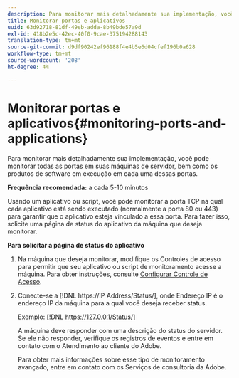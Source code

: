 ```yaml
---
description: Para monitorar mais detalhadamente sua implementação, você pode monitorar todas as portas em suas máquinas de servidor, bem como os produtos de software em execução em cada uma dessas portas.
title: Monitorar portas e aplicativos
uuid: 63d92718-81df-49eb-adda-8b49bde57a9d
exl-id: 418b2e5c-42ec-40f0-9cae-375194288143
translation-type: tm+mt
source-git-commit: d9df90242ef96188f4e4b5e6d04cfef196b0a628
workflow-type: tm+mt
source-wordcount: '208'
ht-degree: 4%

---
```


# Monitorar portas e aplicativos{#monitoring-ports-and-applications}

Para monitorar mais detalhadamente sua implementação, você pode monitorar todas as portas em suas máquinas de servidor, bem como os produtos de software em execução em cada uma dessas portas.

**Frequência recomendada:** a cada 5-10 minutos

Usando um aplicativo ou script, você pode monitorar a porta TCP na qual cada aplicativo está sendo executado (normalmente a porta 80 ou 443) para garantir que o aplicativo esteja vinculado a essa porta. Para fazer isso, solicite uma página de status do aplicativo da máquina que deseja monitorar.

**Para solicitar a página de status do aplicativo**

1. Na máquina que deseja monitorar, modifique os Controles de acesso para permitir que seu aplicativo ou script de monitoramento acesse a máquina. Para obter instruções, consulte [Configurar Controle de Acesso](../../../home/c-inst-svr/c-admin-inst-svr/c-config-acs-ctrl/c-config-acs-ctrl.md#concept-ac385e870dbe4b57a72bf7266b60f93d).
1. Conecte-se a [!DNL https://IP Address/Status/], onde Endereço IP é o endereço IP da máquina para a qual você deseja receber status.

   Exemplo: [!DNL https://127.0.0.1/Status/]

   A máquina deve responder com uma descrição do status do servidor. Se ele não responder, verifique os registros de eventos e entre em contato com o Atendimento ao cliente do Adobe.

   Para obter mais informações sobre esse tipo de monitoramento avançado, entre em contato com os Serviços de consultoria da Adobe.
